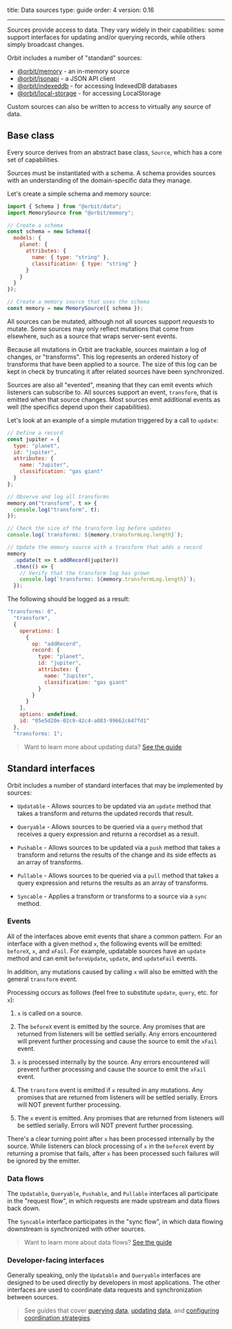 title: Data sources
type: guide
order: 4
version: 0.16

---

Sources provide access to data. They vary widely in their capabilities: some
support interfaces for updating and/or querying records, while others simply
broadcast changes.

Orbit includes a number of "standard" sources:

- [@orbit/memory](https://www.npmjs.com/package/@orbit/memory) - an in-memory source
- [@orbit/jsonapi](https://www.npmjs.com/package/@orbit/jsonapi) - a JSON API client
- [@orbit/indexeddb](https://www.npmjs.com/package/@orbit/indexeddb) - for accessing IndexedDB databases
- [@orbit/local-storage](https://www.npmjs.com/package/@orbit/local-storage) - for accessing LocalStorage

Custom sources can also be written to access to virtually any source of data.

## Base class

Every source derives from an abstract base class, `Source`, which has a core
set of capabilities.

Sources must be instantiated with a schema. A schema provides sources with an
understanding of the domain-specific data they manage.

Let's create a simple schema and memory source:

```javascript
import { Schema } from "@orbit/data";
import MemorySource from "@orbit/memory";

// Create a schema
const schema = new Schema({
  models: {
    planet: {
      attributes: {
        name: { type: "string" },
        classification: { type: "string" }
      }
    }
  }
});

// Create a memory source that uses the schema
const memory = new MemorySource({ schema });
```

All sources can be mutated, although not all sources support _requests_ to
mutate. Some sources may only reflect mutations that come from elsewhere, such
as a source that wraps server-sent events.

Because all mutations in Orbit are trackable, sources maintain a log of changes,
or "transforms". This log represents an ordered history of transforms that have
been applied to a source. The size of this log can be kept in check by
truncating it after related sources have been synchronized.

Sources are also all "evented", meaning that they can emit events which
listeners can subscribe to. All sources support an event, `transform`, that is
emitted when that source changes. Most sources emit additional events as well
(the specifics depend upon their capabilities).

Let's look at an example of a simple mutation triggered by a call to `update`:

```javascript
// Define a record
const jupiter = {
  type: "planet",
  id: "jupiter",
  attributes: {
    name: "Jupiter",
    classification: "gas giant"
  }
};

// Observe and log all transforms
memory.on("transform", t => {
  console.log("transform", t);
});

// Check the size of the transform log before updates
console.log(`transforms: ${memory.transformLog.length}`);

// Update the memory source with a transform that adds a record
memory
  .update(t => t.addRecord(jupiter))
  .then(() => {
    // Verify that the transform log has grown
    console.log(`transforms: ${memory.transformLog.length}`);
  });
```

The following should be logged as a result:

```javascript
"transforms: 0",
  "transform",
  {
    operations: [
      {
        op: "addRecord",
        record: {
          type: "planet",
          id: "jupiter",
          attributes: {
            name: "Jupiter",
            classification: "gas giant"
          }
        }
      }
    ],
    options: undefined,
    id: "05e5d20e-02c9-42c4-a083-99662c647fd1"
  },
  "transforms: 1";
```

> Want to learn more about updating data? [See the guide](./updating-data.html)

## Standard interfaces

Orbit includes a number of standard interfaces that may be implemented by
sources:

- `Updatable` - Allows sources to be updated via an `update` method that takes
  a transform and returns the updated records that result.

- `Queryable` - Allows sources to be queried via a `query` method that receives
  a query expression and returns a recordset as a result.

- `Pushable` - Allows sources to be updated via a `push` method that takes a
  transform and returns the results of the change and its side effects as an
  array of transforms.

- `Pullable` - Allows sources to be queried via a `pull` method that takes a
  query expression and returns the results as an array of transforms.

- `Syncable` - Applies a transform or transforms to a source via a `sync`
  method.

### Events

All of the interfaces above emit events that share a common pattern. For an
interface with a given method `x`, the following events will be emitted:
`beforeX`, `x`, and `xFail`. For example, updatable sources have an `update`
method and can emit `beforeUpdate`, `update`, and `updateFail` events.

In addition, any mutations caused by calling `x` will also be emitted with the
general `transform` event.

Processing occurs as follows (feel free to substitute `update`, `query`, etc.
for `x`):

1. `x` is called on a source.

2. The `beforeX` event is emitted by the source. Any promises that are returned
   from listeners will be settled serially. Any errors encountered will prevent
   further processing and cause the source to emit the `xFail` event.

3. `x` is processed internally by the source. Any errors encountered will
   prevent further processing and cause the source to emit the `xFail` event.

4. The `transform` event is emitted if `x` resulted in any mutations. Any
   promises that are returned from listeners will be settled serially. Errors
   will NOT prevent further processing.

5. The `x` event is emitted. Any promises that are returned
   from listeners will be settled serially. Errors will NOT prevent further
   processing.

There's a clear turning point after `x` has been processed internally by the
source. While listeners can block processing of `x` in the `beforeX` event by
returning a promise that fails, after `x` has been processed such failures will
be ignored by the emitter.

### Data flows

The `Updatable`, `Queryable`, `Pushable`, and `Pullable` interfaces all
participate in the "request flow", in which requests are made upstream and data
flows back down.

The `Syncable` interface participates in the "sync flow", in which data flowing
downstream is synchronized with other sources.

> Want to learn more about data flows? [See the guide](./data-flows.html)

### Developer-facing interfaces

Generally speaking, only the `Updatable` and `Queryable` interfaces are designed
to be used directly by developers in most applications. The other interfaces are
used to coordinate data requests and synchronization between sources.

> See guides that cover [querying data](./querying-data.html),
> [updating data](./updating-data.html), and
> [configuring coordination strategies](./coordination.html).
